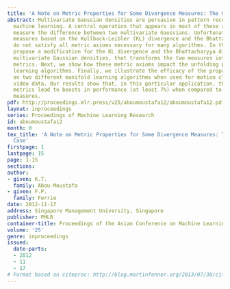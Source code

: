 ```yaml
---
title: 'A Note on Metric Properties for Some Divergence Measures: The Gaussian Case'
abstract: Multivariate Gaussian densities are pervasive in pattern recognition and
  machine learning. A central operation that appears in most of these areas is to
  measure the difference between two multivariate Gaussians. Unfortunately, traditional
  measures based on the Kullback-Leibler (KL) divergence and the Bhattacharyya distance
  do not satisfy all metric axioms necessary for many algorithms. In this paper we
  propose a modification for the KL divergence and the Bhattacharyya distance, for
  multivariate Gaussian densities, that transforms the two measures into distance
  metrics. Next, we show how these metric axioms impact the unfolding process of manifold
  learning algorithms. Finally, we illustrate the efficacy of the proposed metrics
  on two different manifold learning algorithms when used for motion clustering in
  video data. Our results show that, in this particular application, the new proposed
  metrics lead to boosts in performance (at least 7%) when compared to other divergence
  measures.
pdf: http://proceedings.mlr.press/v25/aboumoustafa12/aboumoustafa12.pdf
layout: inproceedings
series: Proceedings of Machine Learning Research
id: aboumoustafa12
month: 0
tex_title: 'A Note on Metric Properties for Some Divergence Measures: The Gaussian
  Case'
firstpage: 1
lastpage: 15
page: 1-15
sections: 
author:
- given: K.T.
  family: Abou-Moustafa
- given: F.P.
  family: Ferrie
date: 2012-11-17
address: Singapore Management University, Singapore
publisher: PMLR
container-title: Proceedings of the Asian Conference on Machine Learning
volume: '25'
genre: inproceedings
issued:
  date-parts:
  - 2012
  - 11
  - 17
# Format based on citeproc: http://blog.martinfenner.org/2013/07/30/citeproc-yaml-for-bibliographies/
---
```

